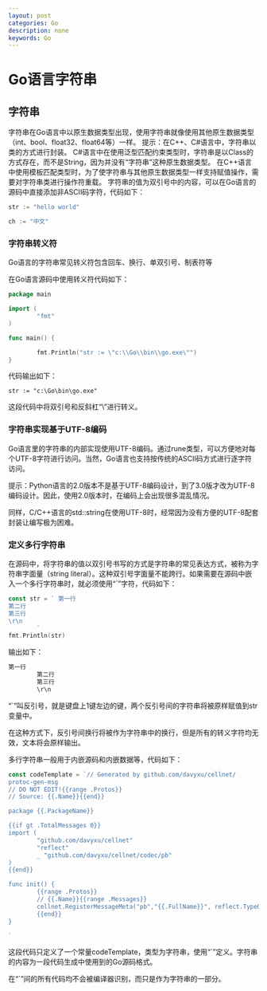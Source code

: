 ```yaml
---
layout: post
categories: Go
description: none
keywords: Go
---
```

# Go语言字符串

## 字符串
字符串在Go语言中以原生数据类型出现，使用字符串就像使用其他原生数据类型（int、bool、float32、float64等）一样。
提示：在C++、C#语言中，字符串以类的方式进行封装。
C#语言中在使用泛型匹配约束类型时，字符串是以Class的方式存在，而不是String，因为并没有“字符串”这种原生数据类型。
在C++语言中使用模板匹配类型时，为了使字符串与其他原生数据类型一样支持赋值操作，需要对字符串类进行操作符重载。
字符串的值为双引号中的内容，可以在Go语言的源码中直接添加非ASCII码字符，代码如下：
```go
str := "hello world"

ch := "中文"
```
### 字符串转义符
Go语言的字符串常见转义符包含回车、换行、单双引号、制表符等

在Go语言源码中使用转义符代码如下：
```go
package main

import (
        "fmt"
)

func main() {

        fmt.Println("str := \"c:\\Go\\bin\\go.exe\"")
}
```
代码输出如下：
```
str := "c:\Go\bin\go.exe"
```
这段代码中将双引号和反斜杠“\”进行转义。

### 字符串实现基于UTF-8编码
Go语言里的字符串的内部实现使用UTF-8编码。通过rune类型，可以方便地对每个UTF-8字符进行访问。当然，Go语言也支持按传统的ASCII码方式进行逐字符访问。

提示：Python语言的2.0版本不是基于UTF-8编码设计，到了3.0版才改为UTF-8编码设计。因此，使用2.0版本时，在编码上会出现很多混乱情况。

同样，C/C++语言的std::string在使用UTF-8时，经常因为没有方便的UTF-8配套封装让编写极为困难。

### 定义多行字符串
在源码中，将字符串的值以双引号书写的方式是字符串的常见表达方式，被称为字符串字面量（string literal）。这种双引号字面量不能跨行。如果需要在源码中嵌入一个多行字符串时，就必须使用“`”字符，代码如下：
```go
const str = ` 第一行
第二行
第三行
\r\n
        `
fmt.Println(str)
```
输出如下：
```go
第一行
        第二行
        第三行
        \r\n
```
“`”叫反引号，就是键盘上1键左边的键，两个反引号间的字符串将被原样赋值到str变量中。

在这种方式下，反引号间换行将被作为字符串中的换行，但是所有的转义字符均无效，文本将会原样输出。

多行字符串一般用于内嵌源码和内嵌数据等，代码如下：
```go
const codeTemplate = `// Generated by github.com/davyxu/cellnet/ 
protoc-gen-msg
// DO NOT EDIT!{{range .Protos}}
// Source: {{.Name}}{{end}}

package {{.PackageName}}

{{if gt .TotalMessages 0}}
import (
        "github.com/davyxu/cellnet"
        "reflect"
        _ "github.com/davyxu/cellnet/codec/pb"
)
{{end}}

func init() {
        {{range .Protos}}
        // {{.Name}}{{range .Messages}}
        cellnet.RegisterMessageMeta("pb","{{.FullName}}", reflect.TypeOf((*{{.Name}})(nil)).Elem(), {{.MsgID}})        {{end}}
        {{end}}
}

`
```
这段代码只定义了一个常量codeTemplate，类型为字符串，使用“`”定义。字符串的内容为一段代码生成中使用到的Go源码格式。

在“`”间的所有代码均不会被编译器识别，而只是作为字符串的一部分。










